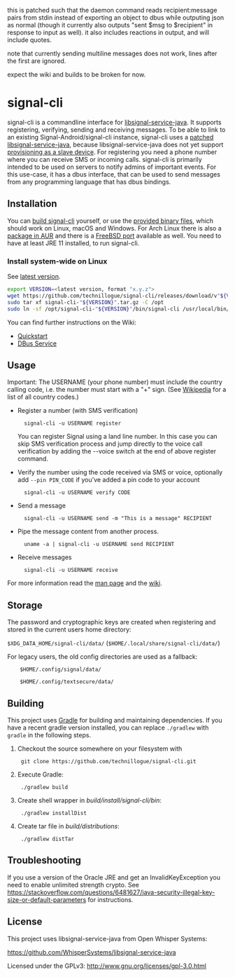 this is patched such that the daemon command reads recipient:message pairs from stdin instead of exporting an object to dbus while outputing json as normal (though it currently also outputs "sent $msg to $recipient" in response to input as well). it also includes reactions in output, and will include quotes. 

note that currently sending multiline messages does not work, lines after the first are ignored.

expect the wiki and builds to be broken for now.

# signal-cli

signal-cli is a commandline interface for [libsignal-service-java](https://github.com/WhisperSystems/libsignal-service-java). It supports registering, verifying, sending and receiving messages.
To be able to link to an existing Signal-Android/signal-cli instance, signal-cli uses a [patched libsignal-service-java](https://github.com/technillogue/libsignal-service-java), because libsignal-service-java does not yet support [provisioning as a slave device](https://github.com/WhisperSystems/libsignal-service-java/pull/21).
For registering you need a phone number where you can receive SMS or incoming calls.
signal-cli is primarily intended to be used on servers to notify admins of important events. For this use-case, it has a dbus interface, that can be used to send messages from any programming language that has dbus bindings.

## Installation

You can [build signal-cli](#building) yourself, or use the [provided binary files](https://github.com/technillogue/signal-cli/releases/latest), which should work on Linux, macOS and Windows. For Arch Linux there is also a [package in AUR](https://aur.archlinux.org/packages/signal-cli/) and there is a [FreeBSD port](https://www.freshports.org/net-im/signal-cli) available as well. You need to have at least JRE 11 installed, to run signal-cli.

### Install system-wide on Linux
See [latest version](https://github.com/technillogue/signal-cli/releases).
```sh
export VERSION=<latest version, format "x.y.z">
wget https://github.com/technillogue/signal-cli/releases/download/v"${VERSION}"/signal-cli-"${VERSION}".tar.gz
sudo tar xf signal-cli-"${VERSION}".tar.gz -C /opt
sudo ln -sf /opt/signal-cli-"${VERSION}"/bin/signal-cli /usr/local/bin/
```
You can find further instructions on the Wiki:
- [Quickstart](https://github.com/technillogue/signal-cli/wiki/Quickstart)
- [DBus Service](https://github.com/technillogue/signal-cli/wiki/DBus-service)

## Usage

Important: The USERNAME (your phone number) must include the country calling code, i.e. the number must start with a "+" sign. (See [Wikipedia](https://en.wikipedia.org/wiki/List_of_country_calling_codes) for a list of all country codes.)

* Register a number (with SMS verification)

        signal-cli -u USERNAME register
        
  You can register Signal using a land line number. In this case you can skip SMS verification process and jump directly to the voice call verification by adding the --voice switch at the end of above register command.

* Verify the number using the code received via SMS or voice, optionally add `--pin PIN_CODE` if you've added a pin code to your account

        signal-cli -u USERNAME verify CODE

* Send a message

        signal-cli -u USERNAME send -m "This is a message" RECIPIENT

* Pipe the message content from another process.

        uname -a | signal-cli -u USERNAME send RECIPIENT
        
* Receive messages

        signal-cli -u USERNAME receive

For more information read the [man page](https://github.com/technillogue/signal-cli/blob/master/man/signal-cli.1.adoc) and the [wiki](https://github.com/technillogue/signal-cli/wiki).

## Storage

The password and cryptographic keys are created when registering and stored in the current users home directory:

`$XDG_DATA_HOME/signal-cli/data/` (`$HOME/.local/share/signal-cli/data/`)

For legacy users, the old config directories are used as a fallback:

        $HOME/.config/signal/data/

        $HOME/.config/textsecure/data/

## Building

This project uses [Gradle](http://gradle.org) for building and maintaining
dependencies. If you have a recent gradle version installed, you can replace `./gradlew` with `gradle` in the following steps.

1. Checkout the source somewhere on your filesystem with

        git clone https://github.com/technillogue/signal-cli.git

2. Execute Gradle:

        ./gradlew build

3. Create shell wrapper in *build/install/signal-cli/bin*:

        ./gradlew installDist

4. Create tar file in *build/distributions*:

        ./gradlew distTar

## Troubleshooting
If you use a version of the Oracle JRE and get an InvalidKeyException you need to enable unlimited strength crypto. See https://stackoverflow.com/questions/6481627/java-security-illegal-key-size-or-default-parameters for instructions.

## License

This project uses libsignal-service-java from Open Whisper Systems:

https://github.com/WhisperSystems/libsignal-service-java

Licensed under the GPLv3: http://www.gnu.org/licenses/gpl-3.0.html

